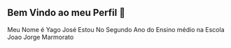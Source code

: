 ## Bem Vindo ao meu Perfil 👋
Meu Nome é Yago José
Estou No Segundo Ano do Ensino médio na Escola Joao Jorge Marmorato

<!--
**ghostfrozt011/ghostfrozt011** is a ✨ _special_ ✨ repository because its `README.md` (this file) appears on your GitHub profile.

Here are some ideas to get you started:

- 🔭 I’m currently working on ...
- 🌱 I’m currently learning ...
- 👯 I’m looking to collaborate on ...
- 🤔 I’m looking for help with ...
- 💬 Ask me about ...
- 📫 How to reach me: ...
- 😄 Pronouns: ...
- ⚡ Fun fact: ...
-->
